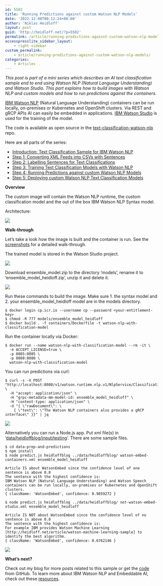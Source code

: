 ```yaml
---
id: 5502
title: 'Running Predictions against custom Watson NLP Models'
date: '2022-12-08T00:12:24+00:00'
author: 'Niklas Heidloff'
layout: post
guid: 'http://heidloff.net/?p=5502'
permalink: /article/running-predictions-against-custom-watson-nlp-models/
accesspresslite_sidebar_layout:
    - right-sidebar
custom_permalink:
    - article/running-predictions-against-custom-watson-nlp-models/
categories:
    - Articles
---
```


*This post is part of a mini series which describes an AI text classification sample end to end using Watson NLP (Natural Language Understanding) and Watson Studio. This part explains how to build images with Watson NLP and custom models and how to run predictions against the containers.*

[IBM Watson NLP](https://www.ibm.com/products/ibm-watson-natural-language-processing) (Natural Language Understanding) containers can be run locally, on-premises or Kubernetes and OpenShift clusters. Via REST and gRCP APIs AI can easily be embedded in applications. [IBM Watson Studio](https://www.ibm.com/cloud/watson-studio) is used for the training of the model.

The code is available as open source in the [text-classification-watson-nlp](https://github.com/nheidloff/text-classification-watson-nlp) repo.

Here are all parts of the series:

- [Introduction: Text Classification Sample for IBM Watson NLP](http://heidloff.net/article/text-classification-sample-for-ibm-watson-nlp/)
- [Step 1: Converting XML Feeds into CSVs with Sentences](http://heidloff.net/article/converting-xml-feeds-into-csvs-with-sentences/)
- [Step 2: Labelling Sentences for Text Classifications](http://heidloff.net/article/labelling-sentences-for-text-classifications/)
- [Step 3: Training Text Classification Models with Watson NLP](http://heidloff.net/article/training-text-classification-models-with-watson-nlp/)
- [Step 4: Running Predictions against custom Watson NLP Models](http://heidloff.net/article/running-predictions-against-custom-watson-nlp-models/)
- [Step 5: Deploying custom Watson NLP Text Classification Models](http://heidloff.net/article/deploying-custom-watson-nlp-text-classification-models)

**Overview**

The custom image will contain the Watson NLP runtime, the custom classification model and the out of the box IBM Watson NLP Syntax model.

Architecture:

![](../../wp-content/uploads/2022/11/step4.jpeg)

**Walk-through**

Let’s take a look how the image is built and the container is run. See the [screenshots](https://github.com/nheidloff/text-classification-watson-nlp/blob/main/documentation/step4) for a detailed walk-through.

The trained model is stored in the Watson Studio project.

![](../../wp-content/uploads/2022/11/build-image03.png)

Download ensemble\_model.zip to the directory ‘models’, rename it to ‘ensemble\_model\_heidloff.zip’, unzip it and delete it.

![](../../wp-content/uploads/2022/11/build-image05.png)

Run these commands to build the image. Make sure 1. the syntax model and 2. your ensemble\_model\_heidloff model are in the models directory.

```
$ docker login cp.icr.io --username cp --password <your-entitlement-key>
$ chmod -R 777 models/ensemble_model_heidloff
$ docker build . -f containers/Dockerfile -t watson-nlp-with-classification-model
```

Run the container locally via Docker:

```
$ docker run --name watson-nlp-with-classification-model --rm -it \
  -e ACCEPT_LICENSE=true \
  -p 8085:8085 \
  -p 8080:8080 \
  watson-nlp-with-classification-model
```

You can run predictions via curl:

```
$ curl -s -X POST "http://localhost:8080/v1/watson.runtime.nlp.v1/NlpService/ClassificationPredict" \
  -H "accept: application/json" \
  -H "grpc-metadata-mm-model-id: ensemble_model_heidloff" \
  -H "content-type: application/json" \
  -d "{ \"rawDocument\": \
    { \"text\": \"The Watson NLP containers also provides a gRCP interface\" }}" | jq
```

![](../../wp-content/uploads/2022/11/build-image07.png)

Alternatively you can run a Node.js app. Put xml file(s) in ‘[data/heidloffblog/input/testing](https://github.com/nheidloff/text-classification-watson-nlp/tree/main/data/heidloffblog/input/testing)‘. There are some sample files.

```
$ cd data-prep-and-predictions
$ npm install
$ node predict.js heidloffblog ../data/heidloffblog/ watson-embed-containers.xml ensemble_model_heidloff

Article IS about WatsonEmbed since the confidence level of one sentence is above 0.8
The sentence with the highest confidence is:
IBM Watson NLP (Natural Language Understanding) and Watson Speech containers can be run locally, on-premises or Kubernetes and OpenShift clusters.
{ className: 'WatsonEmbed', confidence: 0.9859272 }

$ node predict.js heidloffblog ../data/heidloffblog/ not-watson-embed-studio.xml ensemble_model_heidloff

Article IS NOT about WatsonEmbed since the confidence level of no sentence is above 0.8
The sentence with the highest confidence is:
For example IBM provides Watson Machine Learning [http://heidloff.net/article/watson-machine-learning-sample] to identify the best algorithm.
{ className: 'WatsonEmbed', confidence: 0.6762146 }
```

![](../../wp-content/uploads/2022/11/prediction01.png)

**What’s next?**

Check out my blog for more posts related to this sample or get the [code](https://github.com/nheidloff/text-classification-watson-nlp) from GitHub. To learn more about IBM Watson NLP and Embeddable AI, check out these [resources](http://heidloff.net/article/the-ultimate-guide-to-ibm-watson-libraries/).